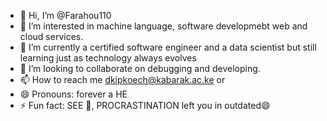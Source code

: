 - 👋 Hi, I’m @Farahou110
- 👀 I’m interested in machine language, software developmebt web and cloud services.
- 🌱 I’m currently a certified software engineer and a data scientist but still learning just as technology always evolves
- 💞️ I’m looking to collaborate on debugging and developing. 
- 📫 How to reach me dkipkoech@kabarak.ac.ke or 
- 😄 Pronouns: forever a HE
- ⚡ Fun fact: SEE 👀, PROCRASTINATION left you in outdated😄 

<!---
Farahou110/Farahou110 is a ✨ special ✨ repository because its `README.md` (this file) appears on your GitHub profile.
You can click the Preview link to take a look at your changes.
--->
